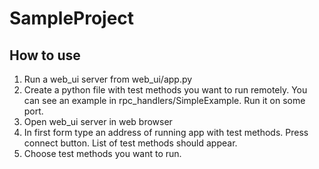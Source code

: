 # SampleProject

## How to use

1. Run a web_ui server from web_ui/app.py
2. Create a python file with test methods you want to run remotely. You can see an example in rpc_handlers/SimpleExample. Run it on some port.
3. Open web_ui server in web browser
4. In first form type an address of running app with test methods. Press connect button. List of test methods should appear.
5. Choose test methods you want to run.
